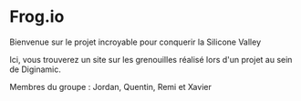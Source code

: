 # Frog.io

Bienvenue sur le projet incroyable pour conquerir la Silicone Valley

Ici, vous trouverez un site sur les grenouilles réalisé lors d'un projet au sein de Diginamic.

Membres du groupe : Jordan, Quentin, Remi et Xavier
